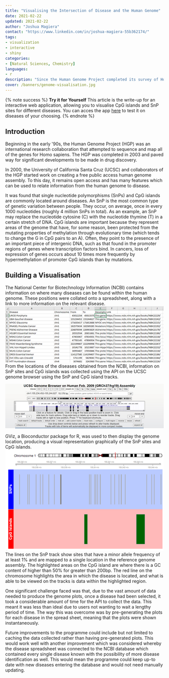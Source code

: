 ```yaml
---
title: "Visualising the Intersection of Disease and the Human Genome"
date: 2021-02-22
updated: 2021-02-22
author: "Joshua Magiera"
contact: "https://www.linkedin.com/in/joshua-magiera-55b362174/"
tags:
- visualization
- interactive
- shiny
categories:
- [Natural Sciences, Chemistry]
languages:
- r
description: "Since the Human Genome Project completed its survey of Homo sapian genes in 2003, we have had access to an incredibly powerful dataset for understanding disease and discovering new diseases. In this post, we demonstrate an interactive web app visualising such data."
cover: /banners/genome-visualisation.jpg
---
```

{% note success %}
**Try it for Yourself**
This article is the write-up for an interactive web application, allowing you to visualise CpG islands and SnP sites for different diseases. You can acces the app [here](https://cloud.wdss.io/genome) to test it on diseases of your choosing.
{% endnote %}
## Introduction

Beginning in the early '90s, the Human Genome Project (HGP) was an international research collaboration that attempted to sequence and map all of the genes for Homo sapiens. The HGP was completed in 2003 and paved way for significant developments to be made in drug discovery.  

In 2000, the University of California Santa Cruz (UCSC) and collaborators of the HGP started work on creating a free public access human genome assembly. To this day, it remains open access and has many features which can be used to relate information from the human genome to disease. 

It was found that single nucleotide polymorphisms (SnPs) and CpG islands are commonly located around diseases. An SnP is the most common type of genetic variation between people. They occur, on average, once in every 1000 nucleotides (roughly 4 million SnPs in total). As an example, an SnP may replace the nucleotide cytosine (C) with the nucleotide thymine (T) in a certain stretch of DNA. CpG islands are important because they represent areas of the genome that have, for some reason, been protected from the mutating properties of methylation through evolutionary time (which tends to change the G in CpG pairs to an A). Often, they point to the presence of an important piece of intergenic DNA, such as that found in the promoter regions of genes where transcription factors bind. In cancers, loss of expression of genes occurs about 10 times more frequently by hypermethylation of promoter CpG islands than by mutations. 

## Building a Visualisation

The National Center for Biotechnology Information (NCBI) contains information on where many diseases can be found within the human genome. These positions were collated onto a spreadsheet, along with a link to more information on the relevant disease.
![Spreadsheet of Diseases](/images/genome-visualisation/diseases_spreadsheet.png)
From the locations of the diseases obtained from the NCBI, information on SnP sites and CpG islands was collected using the API on the UCSC genome browser using the SnP and CpG island tracks.

![UCSC Genome Browser](/images/genome-visualisation/UCSC_genome_browser.png)

GViz, a Bioconductor package for R, was used to then display the genome location, producing a visual representation graphically of the SnP sites and CpG islands.
![Visualisation of Disease](/images/genome-visualisation/disease_visualisation.png)
The lines on the SnP track show sites that have a minor allele frequency of at least 1% and are mapped to a single location in the reference genome assembly. The highlighted areas on the CpG island are where there is a GC content of higher than 50% for greater than 200bp. The red line on the chromosome highlights the area in which the disease is located, and what is able to be viewed on the tracks is data within the highlighted region. 

One significant challenge faced was that, due to the vast amount of data needed to produce the genome plots, once a disease had been selected, it took a considerable amount of time for the API to collect the data. This meant it was less than ideal due to users not wanting to wait a lengthy period of time. The way this was overcome was by pre-generating the plots for each disease in the spread sheet, meaning that the plots were shown instantaneously.  

Future improvements to the programme could include but not limited to caching the data collected rather than having pre-generated plots. This would work well with another improvement which was considered whereby the disease spreadsheet was connected to the NCBI database which contained every single disease known with the possibility of more disease identification as well. This would mean the programme could keep up-to date with new diseases entering the database and would not need manually updating. 
